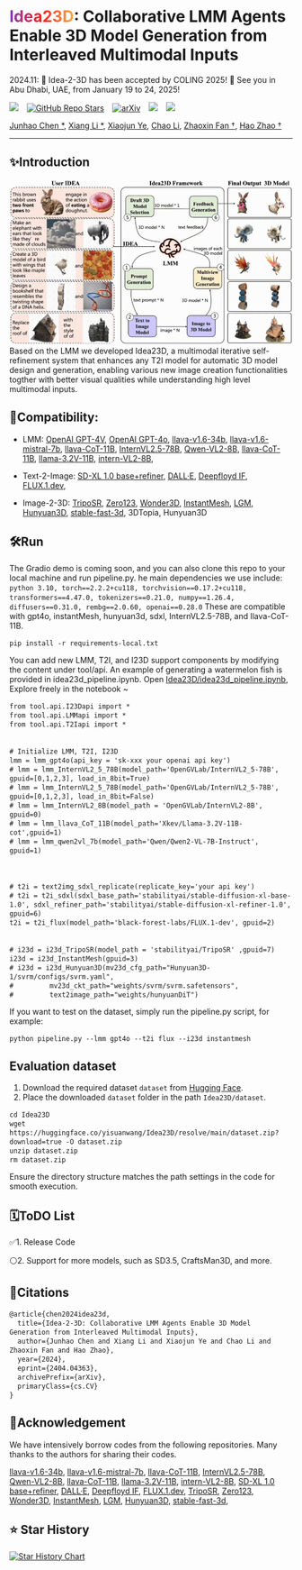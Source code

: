 
<h1 style="font-weight: bold">
  <!-- <a href="https://idea23d.github.io/" target="_blank"> -->
     <span style="background: linear-gradient(90deg, rgba(131,58,180,1) 0%, rgba(253,29,29,1) 50%, rgba(252,176,69,1) 100%); -webkit-background-clip: text; color: transparent; background-clip: text;">Idea23D</span>:
    Collaborative LMM Agents Enable 3D Model Generation from Interleaved Multimodal Inputs
  <!-- </a> -->
</h1>

2024.11: 🎉 Idea-2-3D has been accepted by COLING 2025! 🎉 See you in Abu Dhabi, UAE, from January 19 to 24, 2025!

<div align="left">
  <!-- <a href='https://idea23d.github.io/'>
    <img src='https://img.shields.io/badge/Project-Page-green' alt="Project Page">
  </a>&ensp; -->
  <a href="https://idea23d.github.io/"><img src="https://img.shields.io/static/v1?label=Homepage&message=Idea23D&color=blue&logo=github-pages"></a> &ensp;
  <a href="https://github.com/yisuanwang/Idea23D"><img src="https://img.shields.io/github/stars/yisuanwang/Idea23D?label=stars&logo=github&color=brightgreen" alt="GitHub Repo Stars"></a> &ensp;
  <!-- <a href="https://colab.research.google.com/drive/1u_lJRvxIlBUPjC_Lou57SWLEnc5vLgQ6?usp=sharing"><img src="https://colab.research.google.com/assets/colab-badge.svg" alt="Open In Colab"></a> &ensp; -->
  <a href="https://arxiv.org/abs/2404.04363"><img src="https://img.shields.io/badge/arXiv-2404.04363-b31b1b.svg?style=flat-square" alt="arXiv"></a> &ensp;
   <a href="https://huggingface.co/yisuanwang/Idea23D"><img src="https://img.shields.io/static/v1?label=Dataset&message=HuggingFace&color=yellow"></a> &ensp;
  <a href="https://idea23d.github.io"><img src="https://img.shields.io/static/v1?label=Demo&message=Gradio&color=yellow"></a> &ensp;
</div>


<a href="https://scholar.google.com/citations?hl=en&user=uVMnzPMAAAAJ" target="_blank">Junhao Chen *</a>,
<a href="https://scholar.google.com/citations?hl=en&user=_wyYvQsAAAAJ" target="_blank">Xiang Li *</a>,
<a href="https://scholar.google.com/citations?user=BKMYsm4AAAAJ&hl=en" target="_blank">Xiaojun Ye</a>,
<a href="" target="_blank">Chao Li</a>,
<a href="https://scholar.google.com/citations?user=JHvyYDQAAAAJ" target="_blank">Zhaoxin Fan †</a>,
<a href="https://scholar.google.com/citations?hl=en&user=ygQznUQAAAAJ" target="_blank">Hao Zhao †</a>

----

## ✨Introduction
![idea23d](./page/idea23d.gif)
Based on the LMM we developed Idea23D, a multimodal iterative self-refinement system that enhances any T2I model for automatic 3D model design and generation, enabling various new image creation functionalities togther with better visual qualities while understanding high level multimodal inputs.


## 📔Compatibility:
- LMM:
[OpenAI GPT-4V](https://community.openai.com/t/how-can-i-get-a-gpt4-api-key/379141), 
[OpenAI GPT-4o](https://community.openai.com/t/how-can-i-get-a-gpt4-api-key/379141), 
[llava-v1.6-34b](https://github.com/haotian-liu/LLaVA),
[llava-v1.6-mistral-7b](https://huggingface.co/liuhaotian/llava-v1.6-mistral-7b), 
[llava-CoT-11B](https://github.com/PKU-YuanGroup/LLaVA-CoT),
[InternVL2.5-78B](https://huggingface.co/OpenGVLab/InternVL2_5-78B),
[Qwen-VL2-8B](https://github.com/QwenLM/Qwen2-VL), 
[llava-CoT-11B](https://huggingface.co/Xkev/Llama-3.2V-11B-cot),
[llama-3.2V-11B](https://huggingface.co/meta-llama/Llama-3.2-11B-Vision), 
[intern-VL2-8B](https://huggingface.co/OpenGVLab/InternVL2-8B),

- Text-2-Image: 
[SD-XL 1.0 base+refiner](https://huggingface.co/docs/diffusers/en/using-diffusers/sdxl), 
[DALL·E](https://platform.openai.com/docs/guides/images?context=node), 
[Deepfloyd IF](https://huggingface.co/docs/diffusers/en/api/pipelines/deepfloyd_if),
[FLUX.1.dev](https://huggingface.co/black-forest-labs/FLUX.1-dev),

- Image-2-3D: 
[TripoSR](https://github.com/VAST-AI-Research/TripoSR), 
[Zero123](https://github.com/cvlab-columbia/zero123), 
[Wonder3D](https://github.com/xxlong0/Wonder3D),
[InstantMesh](https://github.com/TencentARC/InstantMesh), 
[LGM](https://github.com/3DTopia/LGM), 
[Hunyuan3D](https://github.com/Tencent/Hunyuan3D-1), 
[stable-fast-3d](https://huggingface.co/stabilityai/stable-fast-3d), 3DTopia, Hunyuan3D

## 🛠Run
The Gradio demo is coming soon, and you can also clone this repo to your local machine and run pipeline.py.
he main dependencies we use include: ```python 3.10, torch==2.2.2+cu118, torchvision==0.17.2+cu118, transformers==4.47.0, tokenizers==0.21.0, numpy==1.26.4, diffusers==0.31.0, rembg==2.0.60, openai==0.28.0```
These are compatible with gpt4o, instantMesh, hunyuan3d, sdxl, InternVL2.5-78B, and llava-CoT-11B.

```
pip install -r requirements-local.txt
```
You can add new LMM, T2I, and I23D support components by modifying the content under tool/api. An example of generating a watermelon fish is provided in idea23d_pipeline.ipynb.
Open [Idea23D/idea23d_pipeline.ipynb](./idea23d_pipeline.ipynb), Explore freely in the notebook ~ 
```
from tool.api.I23Dapi import *
from tool.api.LMMapi import *
from tool.api.T2Iapi import *


# Initialize LMM, T2I, I23D
lmm = lmm_gpt4o(api_key = 'sk-xxx your openai api key')
# lmm = lmm_InternVL2_5_78B(model_path='OpenGVLab/InternVL2_5-78B', gpuid=[0,1,2,3], load_in_8bit=True)
# lmm = lmm_InternVL2_5_78B(model_path='OpenGVLab/InternVL2_5-78B', gpuid=[0,1,2,3], load_in_8bit=False)
# lmm = lmm_InternVL2_8B(model_path = 'OpenGVLab/InternVL2-8B', gpuid=0)
# lmm = lmm_llava_CoT_11B(model_path='Xkev/Llama-3.2V-11B-cot',gpuid=1)
# lmm = lmm_qwen2vl_7b(model_path='Qwen/Qwen2-VL-7B-Instruct', gpuid=1)



# t2i = text2img_sdxl_replicate(replicate_key='your api key')
# t2i = t2i_sdxl(sdxl_base_path='stabilityai/stable-diffusion-xl-base-1.0', sdxl_refiner_path='stabilityai/stable-diffusion-xl-refiner-1.0', gpuid=6)
t2i = t2i_flux(model_path='black-forest-labs/FLUX.1-dev', gpuid=2)


# i23d = i23d_TripoSR(model_path = 'stabilityai/TripoSR' ,gpuid=7)
i23d = i23d_InstantMesh(gpuid=3)
# i23d = i23d_Hunyuan3D(mv23d_cfg_path="Hunyuan3D-1/svrm/configs/svrm.yaml",
#         mv23d_ckt_path="weights/svrm/svrm.safetensors",
#         text2image_path="weights/hunyuanDiT")
```
If you want to test on the dataset, simply run the pipeline.py script, for example:
```
python pipeline.py --lmm gpt4o --t2i flux --i23d instantmesh
```

## Evaluation dataset

1. Download the required dataset `dataset` from [Hugging Face](https://huggingface.co/yisuanwang/Idea23D).
2. Place the downloaded `dataset` folder in the path `Idea23D/dataset`.

```
cd Idea23D
wget https://huggingface.co/yisuanwang/Idea23D/resolve/main/dataset.zip?download=true -O dataset.zip
unzip dataset.zip
rm dataset.zip
```
Ensure the directory structure matches the path settings in the code for smooth execution.



## 🗓ToDO List
✅1. Release Code

⚪2. Support for more models, such as SD3.5, CraftsMan3D, and more.


## 📜Citations
```
@article{chen2024idea23d,
  title={Idea-2-3D: Collaborative LMM Agents Enable 3D Model Generation from Interleaved Multimodal Inputs}, 
  author={Junhao Chen and Xiang Li and Xiaojun Ye and Chao Li and Zhaoxin Fan and Hao Zhao},
  year={2024},
  eprint={2404.04363},
  archivePrefix={arXiv},
  primaryClass={cs.CV}
}
```


## 🧰Acknowledgement
We have intensively borrow codes from the following repositories. Many thanks to the authors for sharing their codes.

[llava-v1.6-34b](https://github.com/haotian-liu/LLaVA),
[llava-v1.6-mistral-7b](https://huggingface.co/liuhaotian/llava-v1.6-mistral-7b), 
[llava-CoT-11B](https://github.com/PKU-YuanGroup/LLaVA-CoT),
[InternVL2.5-78B](https://huggingface.co/OpenGVLab/InternVL2_5-78B),
[Qwen-VL2-8B](https://github.com/QwenLM/Qwen2-VL), 
[llava-CoT-11B](https://huggingface.co/Xkev/Llama-3.2V-11B-cot),
[llama-3.2V-11B](https://huggingface.co/meta-llama/Llama-3.2-11B-Vision), 
[intern-VL2-8B](https://huggingface.co/OpenGVLab/InternVL2-8B),
[SD-XL 1.0 base+refiner](https://huggingface.co/docs/diffusers/en/using-diffusers/sdxl), 
[DALL·E](https://platform.openai.com/docs/guides/images?context=node), 
[Deepfloyd IF](https://huggingface.co/docs/diffusers/en/api/pipelines/deepfloyd_if),
[FLUX.1.dev](https://huggingface.co/black-forest-labs/FLUX.1-dev),
[TripoSR](https://github.com/VAST-AI-Research/TripoSR), 
[Zero123](https://github.com/cvlab-columbia/zero123), 
[Wonder3D](https://github.com/xxlong0/Wonder3D),
[InstantMesh](https://github.com/TencentARC/InstantMesh), 
[LGM](https://github.com/3DTopia/LGM), 
[Hunyuan3D](https://github.com/Tencent/Hunyuan3D-1), 
[stable-fast-3d](https://huggingface.co/stabilityai/stable-fast-3d),


## ⭐️ Star History

[![Star History Chart](https://api.star-history.com/svg?repos=yisuanwang/Idea23D&type=Date)](https://star-history.com/#yisuanwang/Idea23D&Date)
